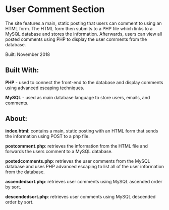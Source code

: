 
# User Comment Section
The site features a main, static posting that users can comment to using an HTML form. The HTML form then submits to a PHP file which links to a MySQL database and stores the information. Afterwards, users can view all posted comments using PHP to display the user comments from the database.

Built: November 2018

## Built With:
**PHP** - used to connect the front-end to the database and display comments using advanced escaping techniques.

**MySQL** - used as main database language to store users, emails, and comments.

## About:

**index.html**: contains a main, static posting with an HTML form that sends the information using POST to a php file.

**postcomment.php**: retrieves the information from the HTML file and forwards the users comment to a MySQL database.

**postedcomments.php**: retrieves the user comments from the MySQL database and uses PHP advanced escaping to list all of the user information from the database.

**ascendedsort.php**: retrieves user comments using MySQL ascended order by sort.

**descendedsort.php**: retrieves user comments using MySQL descended order by sort.
